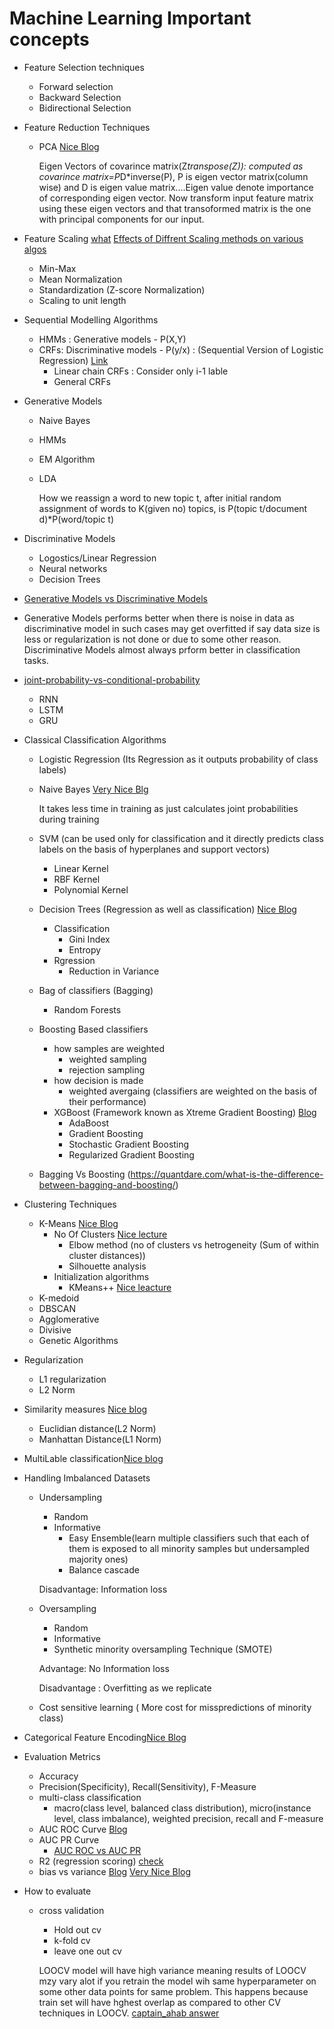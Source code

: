 # Machine Learning Important concepts
- Feature Selection techniques
  - Forward selection
  - Backward Selection
  - Bidirectional Selection
- Feature Reduction Techniques
  - PCA  [Nice Blog](https://towardsdatascience.com/a-one-stop-shop-for-principal-component-analysis-5582fb7e0a9c)
    
    Eigen Vectors of covarince matrix(Z*transpose(Z)): computed as covarince matrix=P*D*inverse(P), P is eigen vector matrix(column wise) and D is eigen value matrix....Eigen value denote importance of corresponding eigen vector. Now transform input feature matrix using these eigen vectors and that transoformed matrix is the one with principal components for our input.
    
- Feature Scaling [what](https://en.wikipedia.org/wiki/Feature_scaling) [Effects of Diffrent Scaling methods on various algos](https://towardsdatascience.com/normalization-vs-standardization-quantitative-analysis-a91e8a79cebf)
  - Min-Max
  - Mean Normalization
  - Standardization (Z-score Normalization)
  - Scaling to unit length
- Sequential Modelling Algorithms
  - HMMs : Generative models - P(X,Y)
  - CRFs: Discriminative models - P(y/x) : (Sequential Version of Logistic Regression) [Link](https://blog.echen.me/2012/01/03/introduction-to-conditional-random-fields/)
    - Linear chain CRFs : Consider only i-1 lable
    - General CRFs
- Generative Models
  - Naive Bayes
  - HMMs
  - EM Algorithm
  - LDA 
    
    How we reassign a word to new topic t, after initial random assignment of words to K(given no) topics, is P(topic t/document d)*P(word/topic t)
- Discriminative Models
  - Logostics/Linear Regression
  - Neural networks
  - Decision Trees
- [Generative Models vs Discriminative Models](https://medium.com/@mlengineer/generative-and-discriminative-models-af5637a66a3)
- Generative Models performs better when there is noise in data as discriminative model in such cases may get overfitted if say data size is less or regularization is not done or due to some other reason. Discriminative Models almost always prform better in classification tasks.
- [joint-probability-vs-conditional-probability](https://medium.com/@mlengineer/joint-probability-vs-conditional-probability-fa2d47d95c4a)
  - RNN 
  - LSTM
  - GRU
- Classical Classification Algorithms
  - Logistic Regression (Its Regression as it outputs probability of class labels)
  - Naive Bayes [Very Nice Blg](https://monkeylearn.com/blog/practical-explanation-naive-bayes-classifier/)
    
    It takes less time in training as just calculates joint probabilities during training
  - SVM (can be used only for classification and it directly predicts class labels on the basis of hyperplanes and support vectors)
    - Linear Kernel
    - RBF Kernel
    - Polynomial Kernel
  - Decision Trees (Regression as well as classification) [Nice Blog](https://medium.com/@rishabhjain_22692/decision-trees-it-begins-here-93ff54ef134)
    - Classification
      - Gini Index
      - Entropy
    - Rgression 
      - Reduction in Variance
  - Bag of classifiers (Bagging)
    - Random Forests
  - Boosting Based classifiers
    - how samples are weighted
      - weighted sampling
      - rejection sampling
    - how decision is made 
      - weighted avergaing (classifiers are weighted on the basis of their performance)
    - XGBoost (Framework known as Xtreme Gradient Boosting) [Blog](https://medium.com/analytics-vidhya/what-makes-xgboost-so-extreme-e1544a4433bb)
      - AdaBoost
      - Gradient Boosting
      - Stochastic Gradient Boosting
      - Regularized Gradient Boosting
  - Bagging Vs Boosting (https://quantdare.com/what-is-the-difference-between-bagging-and-boosting/)
 - Clustering Techniques
   - K-Means [Nice Blog](https://towardsdatascience.com/k-means-clustering-algorithm-applications-evaluation-methods-and-drawbacks-aa03e644b48a)
     - No Of Clusters [Nice lecture](https://www.coursera.org/lecture/ml-clustering-and-retrieval/assessing-the-quality-and-choosing-the-number-of-clusters-JVWne)
        - Elbow method (no of clusters vs hetrogeneity (Sum of within cluster distances))
        - Silhouette analysis
     - Initialization algorithms
        - KMeans++ [Nice leacture](https://www.coursera.org/lecture/ml-clustering-and-retrieval/smart-initialization-via-k-means-T9ZaG)
   - K-medoid
   - DBSCAN
   - Agglomerative
   - Divisive
   - Genetic Algorithms
- Regularization
  - L1 regularization
  - L2 Norm
- Similarity measures [Nice blog](https://www.kaggle.com/residentmario/l1-norms-versus-l2-norms)
  - Euclidian distance(L2 Norm)
  - Manhattan Distance(L1 Norm)
- MultiLable classification[Nice blog](https://towardsdatascience.com/journey-to-the-center-of-multi-label-classification-384c40229bff)
- Handling Imbalanced Datasets
  - Undersampling
    - Random
    - Informative
      - Easy Ensemble(learn multiple classifiers such that each of them is exposed to all minority samples but undersampled majority ones)
      - Balance cascade
    
    Disadvantage: Information loss
  - Oversampling
    - Random
    - Informative
    - Synthetic minority oversampling Technique (SMOTE)
    
    Advantage: No Information loss
    
    Disadvantage : Overfitting as we replicate
  - Cost sensitive learning ( More cost for misspredictions of minority class)
- Categorical Feature Encoding[Nice Blog](https://towardsdatascience.com/all-about-categorical-variable-encoding-305f3361fd02)
- Evaluation Metrics
  - Accuracy
  - Precision(Specificity), Recall(Sensitivity), F-Measure
  - multi-class classification
    - macro(class level, balanced class distribution), micro(instance level, class imbalance), weighted precision, recall and F-measure
  - AUC ROC Curve [Blog](https://towardsdatascience.com/understanding-auc-roc-curve-68b2303cc9c5)
  - AUC PR Curve
    - [AUC ROC vs AUC PR](http://www.chioka.in/differences-between-roc-auc-and-pr-auc/)
  - R2 (regression scoring) [check](https://scikit-learn.org/stable/modules/model_evaluation.html#r2-score)
  - bias vs variance [Blog](https://towardsdatascience.com/understanding-the-bias-variance-tradeoff-165e6942b229) [Very Nice Blog](https://towardsdatascience.com/two-important-machine-learning-concepts-to-improve-every-model-62fd058916b)
- How to evaluate
  - cross validation
    - Hold out cv
    - k-fold cv
    - leave one out cv
    
    LOOCV model will have high variance meaning results of LOOCV mzy vary alot if you retrain the model wih same hyperparameter on some other data points for same problem. This happens because train set will have hghest overlap as compared to other CV techniques in LOOCV. [captain_ahab answer](https://stats.stackexchange.com/a/244112/129463)
